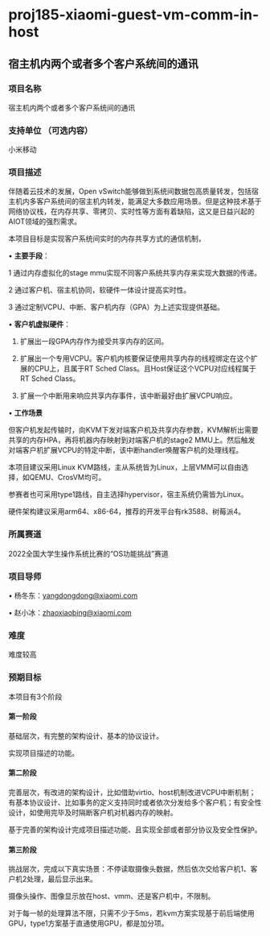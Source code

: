 # proj185-xiaomi-guest-vm-comm-in-host

## 宿主机内两个或者多个客户系统间的通讯

### 项目名称

宿主机内两个或者多个客户系统间的通讯

### 支持单位 （可选内容）

小米移动

### 项目描述

伴随着云技术的发展，Open vSwitch能够做到系统间数据包高质量转发，包括宿主机内多客户系统间的宿主机内转发，能满足大多数应用场景。但是这种技术基于网络协议栈，在内存共享、零拷贝、实时性等方面有着缺陷，这又是日益兴起的AIOT领域的强烈需求。

本项目目标是实现客户系统间实时的内存共享方式的通信机制，

• **主要手段**：

1 通过内存虚拟化的stage mmu实现不同客户系统共享内存来实现大数据的传递。

2 通过客户机、宿主机协同，软硬件一体设计提高实时性。

3 通过定制VCPU、中断、客户机内存（GPA）为上述实现提供基础。

• **客户机虚拟硬件**：

1. 扩展出一段GPA内存作为接受共享内存的区间。

2. 扩展出一个专用VCPU。客户机内核要保证使用共享内存的线程绑定在这个扩展的CPU上，且属于RT Sched Class。且Host保证这个VCPU对应线程属于RT Sched Class。

3. 扩展一个中断用来响应共享内存事件，该中断最好由扩展VCPU响应。

• **工作场景**

但客户机发起传输时，向KVM下发对端客户机及共享内存参数，KVM解析出需要共享的内存HPA，再将机器内存映射到对端客户机的stage2 MMU上。然后触发对端客户机扩展VCPU的特定中断，该中断handler唤醒客户机的处理线程。

本项目建议采用Linux KVM路线，主从系统皆为Linux，上层VMM可以自由选择，如QEMU、CrosVM均可。

参赛者也可采用type1路线，自主选择hypervisor，宿主系统仍需皆为Linux。

硬件架构建议采用arm64、x86-64，推荐的开发平台有rk3588、树莓派4。

### 所属赛道

2022全国大学生操作系统比赛的“OS功能挑战”赛道

### 项目导师

• 杨冬东：yangdongdong@xiaomi.com

• 赵小冰：zhaoxiaobing@xiaomi.com

### 难度

难度较高

### 预期目标

本项目有3个阶段

#### 第一阶段

基础层次，有完整的架构设计、基本的协议设计。

实现项目描述的功能。

#### 第二阶段

完善层次，有改进的架构设计，比如借助virtio、host机制改进VCPU中断机制；有基本协议设计、比如事务的定义支持同时或者依次分发给多个客户机；有安全性设计，如使用完毕及时隔断客户机对机器内存的映射。

基于完善的架构设计完成项目描述功能、且实现全部或者部分协议及安全性保护。

#### 第三阶段

挑战层次，完成以下真实场景：不停读取摄像头数据，然后依次交给客户机1、客户机2处理，最后显示出来。

摄像头操作、图像显示放在host、vmm、还是客户机中，不限制。

对于每一帧的处理算法不限，只需不少于5ms，若kvm方案实现基于前后端使用GPU，type1方案基于直通使用GPU，都是加分项。
